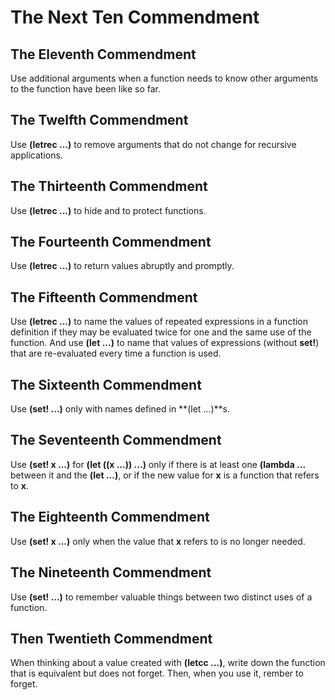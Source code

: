 # The Next Ten Commendment

## The Eleventh Commendment
Use additional arguments when a function needs to know other arguments to the function have been like so far.

## The Twelfth Commendment
Use **(letrec ...)** to remove arguments that do not change for recursive applications.

## The Thirteenth Commendment
Use **(letrec ...)** to hide and to protect functions.

## The Fourteenth Commendment
Use **(letrec ...)** to return values abruptly and promptly.


## The Fifteenth Commendment
Use **(letrec ...)** to name the values of repeated expressions in a function definition if they may be evaluated twice for one and the same use of the function. And use **(let ...)** to name that values of expressions (without **set!**) that are re-evaluated every time a function is used.

## The Sixteenth Commendment
Use **(set! ...)** only with names defined in **(let ...)**s.

## The Seventeenth Commendment
Use **(set! x ...)** for **(let ((x ...)) ...)** only if there is at least one **(lambda ...** between it and the **(let ...)**, or if the new value for **x** is a function that refers to **x**.

## The Eighteenth Commendment
Use **(set! x ...)** only when the value that **x** refers to is no longer needed.

## The Nineteenth Commendment
Use **(set! ...)** to remember valuable things between two distinct uses of a function.

## Then Twentieth Commendment
When thinking about a value created with **(letcc ...)**, write down the function that is equivalent but does not forget. Then, when you use it, rember to forget.